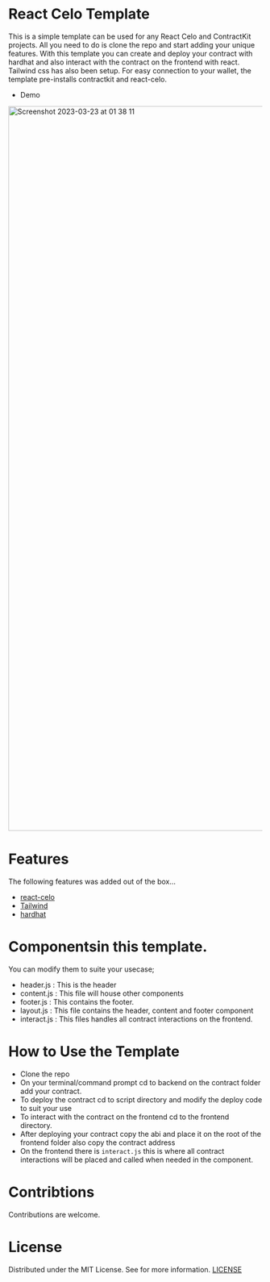 # React Celo Template
This is a simple template can be used for any React Celo and ContractKit projects. All you need to do is clone the repo and start adding your unique features. With this template you can create and deploy your contract with hardhat and also interact with the contract on the frontend with react. Tailwind css has also been setup. For easy connection to your wallet, the template pre-installs contractkit and react-celo.

- Demo
<img width="1438" alt="Screenshot 2023-03-23 at 01 38 11" src="https://user-images.githubusercontent.com/23031920/227069530-c8501295-c031-4ef7-b9bb-1040fc0bb2b5.png">


# Features
The following features was added out of the box...

- [react-celo](https://github.com/celo-org/react-celo)
- [Tailwind](https://tailwindcss.com/docs)
- [hardhat](https://hardhat.org/docs)

# Componentsin this template. 
You can modify them to suite your usecase;
- header.js : This is the header
- content.js : This file will house other components
- footer.js : This contains the footer.
- layout.js : This file contains the header, content and footer component
- interact.js : This files handles all contract interactions on the frontend.

# How to Use the Template
- Clone the repo
- On your terminal/command prompt cd to backend on the contract folder add your contract. 
- To deploy the contract cd to script directory and modify the deploy code to suit your use
- To interact with the contract on the frontend cd to the frontend directory. 
- After deploying your contract copy the abi and place it on the root of the frontend folder also copy the contract address
- On the frontend there is `interact.js` this is where all contract interactions will be placed and called when needed in the component.

# Contribtions
Contributions are welcome.

# License
Distributed under the MIT License. See for more information. [LICENSE](https://github.com/gconnect/react-celo-template/blob/main/LICENSE)



